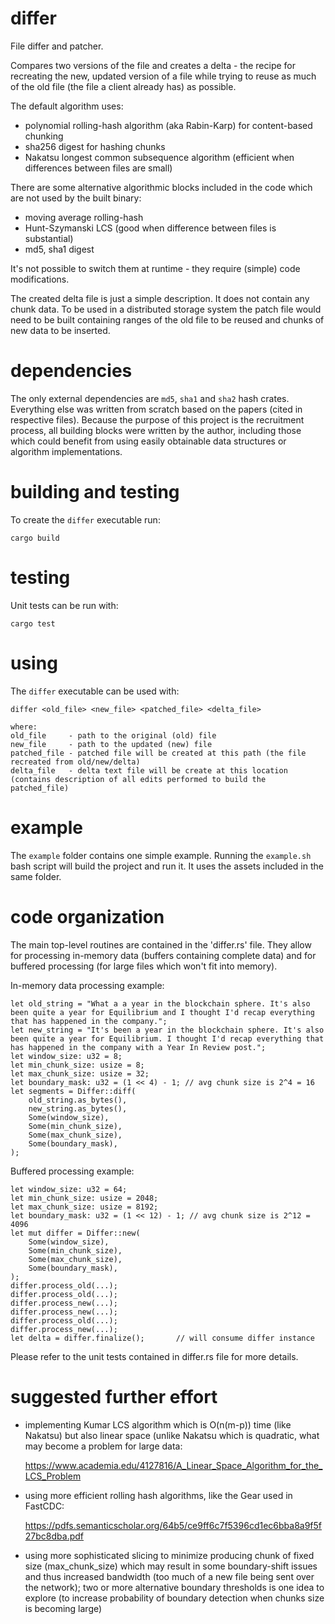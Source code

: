 # differ

File differ and patcher. 

Compares two versions of the file and creates a delta - the recipe for recreating the new, updated version of a file while trying to reuse as much of the old file (the file a client already has) as possible.

The default algorithm uses:
- polynomial rolling-hash algorithm (aka Rabin-Karp) for content-based chunking
- sha256 digest for hashing chunks
- Nakatsu longest common subsequence algorithm (efficient when differences between files are small)

There are some alternative algorithmic blocks included in the code which are not used by the built binary:
- moving average rolling-hash
- Hunt-Szymanski LCS (good when difference between files is substantial)
- md5, sha1 digest

It's not possible to switch them at runtime - they require (simple) code modifications.

The created delta file is just a simple description. It does not contain any chunk data. To be used in a distributed
storage system the patch file would need to be built containing ranges of the old file to be reused and chunks of
new data to be inserted.

# dependencies

The only external dependencies are `md5`, `sha1` and `sha2` hash crates. Everything else was written from scratch based on the papers (cited in respective files). Because the purpose of this project is the recruitment process, all building blocks were written by the author, including those which could benefit from using easily obtainable data structures or algorithm implementations.

# building and testing

To create the `differ` executable run:
```
cargo build
```


# testing

Unit tests can be run with:
```
cargo test
```

# using

The `differ` executable can be used with:

```
differ <old_file> <new_file> <patched_file> <delta_file>

where:
old_file     - path to the original (old) file
new_file     - path to the updated (new) file
patched_file - patched file will be created at this path (the file recreated from old/new/delta)
delta_file   - delta text file will be create at this location (contains description of all edits performed to build the patched_file)
```

# example

The `example` folder contains one simple example. Running the `example.sh` bash script will build the project and run it. It uses the assets included in the same folder.

# code organization

The main top-level routines are contained in the 'differ.rs' file. They allow for processing in-memory data (buffers containing complete data) and for buffered processing (for large files which won't fit into memory).

In-memory data processing example:
```
let old_string = "What a a year in the blockchain sphere. It's also been quite a year for Equilibrium and I thought I'd recap everything that has happened in the company.";
let new_string = "It's been a year in the blockchain sphere. It's also been quite a year for Equilibrium. I thought I'd recap everything that has happened in the company with a Year In Review post.";
let window_size: u32 = 8;
let min_chunk_size: usize = 8;
let max_chunk_size: usize = 32;
let boundary_mask: u32 = (1 << 4) - 1; // avg chunk size is 2^4 = 16
let segments = Differ::diff(
    old_string.as_bytes(),
    new_string.as_bytes(),
    Some(window_size),
    Some(min_chunk_size),
    Some(max_chunk_size),
    Some(boundary_mask),
);
```

Buffered processing example:
```
let window_size: u32 = 64;
let min_chunk_size: usize = 2048;
let max_chunk_size: usize = 8192;
let boundary_mask: u32 = (1 << 12) - 1; // avg chunk size is 2^12 = 4096
let mut differ = Differ::new(
    Some(window_size),
    Some(min_chunk_size),
    Some(max_chunk_size),
    Some(boundary_mask),
);       
differ.process_old(...);
differ.process_old(...);
differ.process_new(...);
differ.process_new(...);
differ.process_old(...);
differ.process_new(...);
let delta = differ.finalize();       // will consume differ instance
```

Please refer to the unit tests contained in differ.rs file for more details.

# suggested further effort

- implementing Kumar LCS algorithm which is O(n(m-p)) time (like  Nakatsu) but also linear
  space (unlike Nakatsu which is quadratic, what may become a problem for large data:

  https://www.academia.edu/4127816/A_Linear_Space_Algorithm_for_the_LCS_Problem

- using more efficient rolling hash algorithms, like the Gear used in FastCDC:
  
  https://pdfs.semanticscholar.org/64b5/ce9ff6c7f5396cd1ec6bba8a9f5f27bc8dba.pdf

- using more sophisticated slicing to minimize producing chunk of fixed size (max_chunk_size) 
  which may result in some boundary-shift issues and thus increased bandwidth (too much of a
  new file being sent over the network); two or more alternative boundary thresholds is one
  idea to explore (to increase probability of boundary detection when chunks size is becoming
  large)
